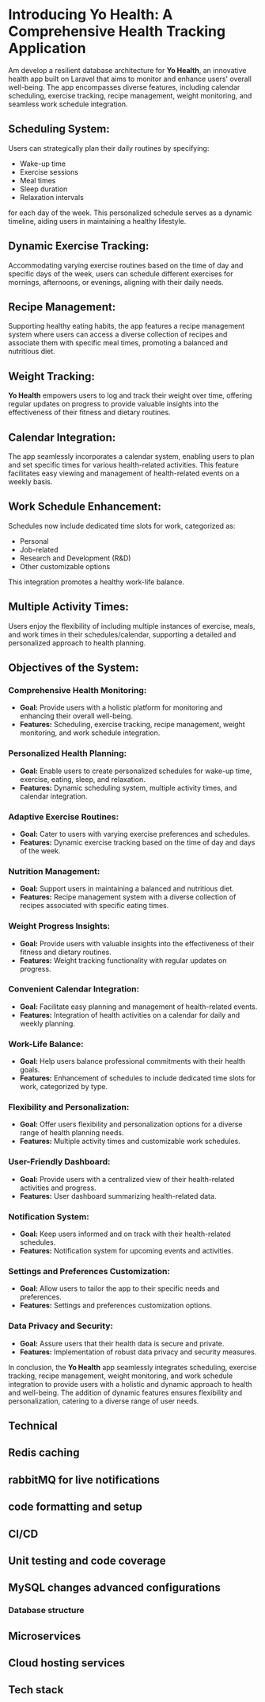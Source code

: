 # Introducing Yo Health: A Comprehensive Health Tracking Application

Am develop a resilient database architecture for **Yo Health**, an innovative health app built on Laravel that aims to monitor and enhance users' overall well-being. The app encompasses diverse features, including calendar scheduling, exercise tracking, recipe management, weight monitoring, and seamless work schedule integration.

## Scheduling System:

Users can strategically plan their daily routines by specifying:

- Wake-up time
- Exercise sessions
- Meal times
- Sleep duration
- Relaxation intervals

for each day of the week. This personalized schedule serves as a dynamic timeline, aiding users in maintaining a healthy lifestyle.

## Dynamic Exercise Tracking:

Accommodating varying exercise routines based on the time of day and specific days of the week, users can schedule different exercises for mornings, afternoons, or evenings, aligning with their daily needs.

## Recipe Management:

Supporting healthy eating habits, the app features a recipe management system where users can access a diverse collection of recipes and associate them with specific meal times, promoting a balanced and nutritious diet.

## Weight Tracking:

**Yo Health** empowers users to log and track their weight over time, offering regular updates on progress to provide valuable insights into the effectiveness of their fitness and dietary routines.

## Calendar Integration:

The app seamlessly incorporates a calendar system, enabling users to plan and set specific times for various health-related activities. This feature facilitates easy viewing and management of health-related events on a weekly basis.

## Work Schedule Enhancement:

Schedules now include dedicated time slots for work, categorized as:

- Personal
- Job-related
- Research and Development (R&D)
- Other customizable options

This integration promotes a healthy work-life balance.

## Multiple Activity Times:

Users enjoy the flexibility of including multiple instances of exercise, meals, and work times in their schedules/calendar, supporting a detailed and personalized approach to health planning.

## Objectives of the System:

### Comprehensive Health Monitoring:

- **Goal:** Provide users with a holistic platform for monitoring and enhancing their overall well-being.
- **Features:** Scheduling, exercise tracking, recipe management, weight monitoring, and work schedule integration.

### Personalized Health Planning:

- **Goal:** Enable users to create personalized schedules for wake-up time, exercise, eating, sleep, and relaxation.
- **Features:** Dynamic scheduling system, multiple activity times, and calendar integration.

### Adaptive Exercise Routines:

- **Goal:** Cater to users with varying exercise preferences and schedules.
- **Features:** Dynamic exercise tracking based on the time of day and days of the week.

### Nutrition Management:

- **Goal:** Support users in maintaining a balanced and nutritious diet.
- **Features:** Recipe management system with a diverse collection of recipes associated with specific eating times.

### Weight Progress Insights:

- **Goal:** Provide users with valuable insights into the effectiveness of their fitness and dietary routines.
- **Features:** Weight tracking functionality with regular updates on progress.

### Convenient Calendar Integration:

- **Goal:** Facilitate easy planning and management of health-related events.
- **Features:** Integration of health activities on a calendar for daily and weekly planning.

### Work-Life Balance:

- **Goal:** Help users balance professional commitments with their health goals.
- **Features:** Enhancement of schedules to include dedicated time slots for work, categorized by type.

### Flexibility and Personalization:

- **Goal:** Offer users flexibility and personalization options for a diverse range of health planning needs.
- **Features:** Multiple activity times and customizable work schedules.

### User-Friendly Dashboard:

- **Goal:** Provide users with a centralized view of their health-related activities and progress.
- **Features:** User dashboard summarizing health-related data.

### Notification System:

- **Goal:** Keep users informed and on track with their health-related schedules.
- **Features:** Notification system for upcoming events and activities.

### Settings and Preferences Customization:

- **Goal:** Allow users to tailor the app to their specific needs and preferences.
- **Features:** Settings and preferences customization options.

### Data Privacy and Security:

- **Goal:** Assure users that their health data is secure and private.
- **Features:** Implementation of robust data privacy and security measures.

In conclusion, the **Yo Health** app seamlessly integrates scheduling, exercise tracking, recipe management, weight monitoring, and work schedule integration to provide users with a holistic and dynamic approach to health and well-being. The addition of dynamic features ensures flexibility and personalization, catering to a diverse range of user needs.

## Technical
## Redis caching
## rabbitMQ for live notifications
## code formatting and setup
## CI/CD
## Unit testing and code coverage
## MySQL changes advanced configurations
### Database structure
## Microservices
## Cloud hosting services
## Tech stack
